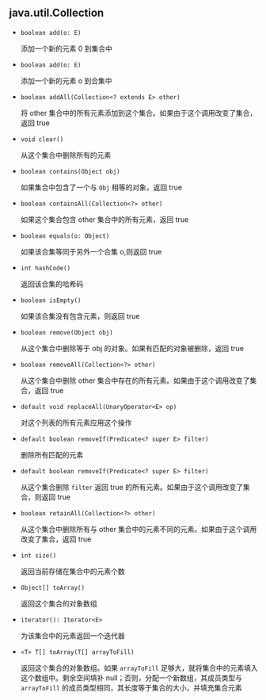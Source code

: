 ## java.util.Collection

* `boolean add(o: E)`                 

  添加一个新的元素 0 到集合中

* `boolean add(o: E)` 		    	  

  添加一个新的元素 o 到合集中

* `boolean addAll(Collection<? extends E> other)`

  将 other 集合中的所有元素添加到这个集合。如果由于这个调用改变了集合，返回 true

* `void clear()`

  从这个集合中删除所有的元素

* `boolean contains(Object obj)`

  如果集合中包含了一个与 `Obj` 相等的对象，返回 true

* `boolean containsAll(Collection<?> other)`

  如果这个集合包含 other 集合中的所有元素，返回 true

* `boolean equals(o: Object)`       			

  如果该合集等同于另外一个合集 o,则返回 true

* `int hashCode()`                  			

  返回该合集的哈希码

* `boolean isEmpty()`                   		

  如果该合集没有包含元素，则返回 true

* `boolean remove(Object obj)`

  从这个集合中删除等于 obj 的对象。如果有匹配的对象被删除，返回 true

* `boolean removeAll(Collection<?> other)`

  从这个集合中删除 other 集合中存在的所有元素。如果由于这个调用改变了集合，返回 true
  
* `default void replaceAll(UnaryOperator<E> op)`

  对这个列表的所有元素应用这个操作
  
* `default boolean removeIf(Predicate<? super E> filter)`

  删除所有匹配的元素
  
* `default boolean removeIf(Predicate<? super E> filter)`

  从这个集合删除 `filter` 返回 true 的所有元素。如果由于这个调用改变了集合，则返回 true

* `boolean retainAll(Collection<?> other)`

  从这个集合中删除所有与 other 集合中的元素不同的元素。如果由于这个调用改变了集合，返回 true

* `int size()`			

  返回当前存储在集合中的元素个数

* `Object[] toArray()`

  返回这个集合的对象数组

* `iterator(): Iterator<E>`		

  为该集合中的元素返回一个迭代器

* `<T> T[] toArray(T[] arrayToFill)`

  返回这个集合的对象数组。如果 `arrayToFill` 足够大，就将集合中的元素填入这个数组中。剩余空间填补 null；否则，分配一个新数组，其成员类型与 `arrayToFill` 的成员类型相同，其长度等于集合的大小，并填充集合元素